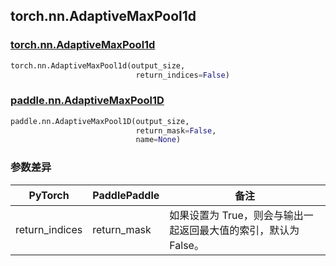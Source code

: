 ## torch.nn.AdaptiveMaxPool1d
### [torch.nn.AdaptiveMaxPool1d](https://pytorch.org/docs/stable/generated/torch.nn.AdaptiveMaxPool1d.html?highlight=nn+adaptivemaxpool1d#torch.nn.AdaptiveMaxPool1d)

```python
torch.nn.AdaptiveMaxPool1d(output_size,
                            return_indices=False)
```

### [paddle.nn.AdaptiveMaxPool1D](https://www.paddlepaddle.org.cn/documentation/docs/zh/api/paddle/nn/AdaptiveMaxPool1D_cn.html#adaptivemaxpool1d)

```python
paddle.nn.AdaptiveMaxPool1D(output_size,
                            return_mask=False,
                            name=None)
```
### 参数差异
| PyTorch       | PaddlePaddle | 备注                                                   |
| ------------- | ------------ | ------------------------------------------------------ |
| return_indices| return_mask  | 如果设置为 True，则会与输出一起返回最大值的索引，默认为 False。 |
